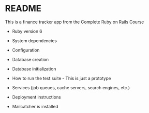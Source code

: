 # README

This is a finance tracker app from the Complete Ruby on Rails Course

* Ruby version 6 

* System dependencies

* Configuration

* Database creation

* Database initialization

* How to run the test suite - This is just a prototype

* Services (job queues, cache servers, search engines, etc.)

* Deployment instructions

* Mailcatcher is installed 

